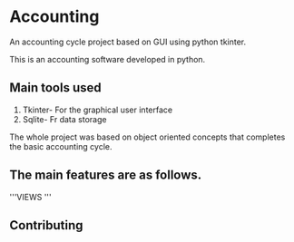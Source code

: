# Accounting
An accounting cycle project based on GUI using python tkinter.

This is an accounting software developed in python.

## Main tools used
1) Tkinter- For the graphical user interface
2) Sqlite-  Fr data storage

The whole project was based on object oriented concepts that completes the basic accounting cycle.

## The main features are as follows.
'''VIEWS '''



## Contributing
